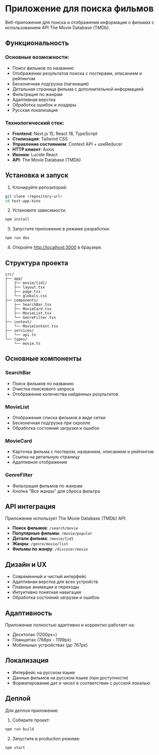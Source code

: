 # Приложение для поиска фильмов

Веб-приложение для поиска и отображения информации о фильмах с использованием API The Movie Database (TMDb).

## Функциональность

### Основные возможности:

- Поиск фильмов по названию
- Отображение результатов поиска с постерами, описанием и рейтингом
- Бесконечная подгрузка (пагинация)
- Детальная страница фильма с дополнительной информацией
- Фильтрация по жанрам
- Адаптивная верстка
- Обработка ошибок и лоадеры
- Русская локализация

### Технологический стек:

- **Frontend**: Next.js 15, React 18, TypeScript
- **Стилизация**: Tailwind CSS
- **Управление состоянием**: Context API + useReducer
- **HTTP клиент**: Axios
- **Иконки**: Lucide React
- **API**: The Movie Database (TMDb)

## Установка и запуск

1. Клонируйте репозиторий:

```bash
git clone <repository-url>
cd test-app-kino
```

2. Установите зависимости:

```bash
npm install
```

3. Запустите приложение в режиме разработки:

```bash
npm run dev
```

4. Откройте [http://localhost:3000](http://localhost:3000) в браузере.

## Структура проекта

```
src/
├── app/
│   ├── movie/[id]/
│   ├── layout.tsx
│   ├── page.tsx
│   └── globals.css
├── components/
│   ├── SearchBar.tsx
│   ├── MovieCard.tsx
│   ├── MovieList.tsx
│   └── GenreFilter.tsx
├── context/
│   └── MovieContext.tsx
├── services/
│   └── api.ts
└── types/
    └── movie.ts
```

## Основные компоненты

### SearchBar

- Поиск фильмов по названию
- Очистка поискового запроса
- Отображение количества найденных результатов

### MovieList

- Отображение списка фильмов в виде сетки
- Бесконечная подгрузка при скролле
- Обработка состояний загрузки и ошибок

### MovieCard

- Карточка фильма с постером, названием, описанием и рейтингом
- Ссылка на детальную страницу
- Адаптивное отображение

### GenreFilter

- Фильтрация фильмов по жанрам
- Кнопка "Все жанры" для сброса фильтра

## API интеграция

Приложение использует The Movie Database (TMDb) API:

- **Поиск фильмов**: `/search/movie`
- **Популярные фильмы**: `/movie/popular`
- **Детали фильма**: `/movie/{id}`
- **Жанры**: `/genre/movie/list`
- **Фильмы по жанру**: `/discover/movie`

## Дизайн и UX

- Современный и чистый интерфейс
- Адаптивная верстка для всех устройств
- Плавные анимации и переходы
- Интуитивно понятная навигация
- Обработка состояний загрузки и ошибок

## Адаптивность

Приложение полностью адаптивно и корректно работает на:

- Десктопах (1200px+)
- Планшетах (768px - 1199px)
- Мобильных устройствах (до 767px)

## Локализация

- Интерфейс на русском языке
- Данные фильмов на русском языке (при доступности)
- Форматирование дат и чисел в соответствии с русской локалью

## Деплой

Для деплоя приложения:

1. Соберите проект:

```bash
npm run build
```

2. Запустите в production режиме:

```bash
npm start
```
